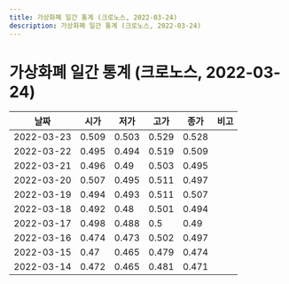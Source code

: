 ```yaml
---
title: 가상화폐 일간 통계 (크로노스, 2022-03-24)
description: 가상화폐 일간 통계 (크로노스, 2022-03-24)
---
```


가상화폐 일간 통계 (크로노스, 2022-03-24)
===

|날짜|시가|저가|고가|종가|비고|
|--|--|--|--|--|--|
|2022-03-23|0.509|0.503|0.529|0.528|    |
|2022-03-22|0.495|0.494|0.519|0.509|    |
|2022-03-21|0.496|0.49|0.503|0.495|    |
|2022-03-20|0.507|0.495|0.511|0.497|    |
|2022-03-19|0.494|0.493|0.511|0.507|    |
|2022-03-18|0.492|0.48|0.501|0.494|    |
|2022-03-17|0.498|0.488|0.5|0.49|    |
|2022-03-16|0.474|0.473|0.502|0.497|    |
|2022-03-15|0.47|0.465|0.479|0.474|    |
|2022-03-14|0.472|0.465|0.481|0.471|    |

